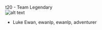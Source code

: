 t20 - Team Legendary  
![alt text](https://github.com/csu314sp18/t20/blob/test/images/teamPic.png)
* Luke Ewan, ewanlp, ewanlp, adventurer
